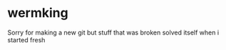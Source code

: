 # wermking
Sorry for making a new git but stuff that was broken solved itself when i started fresh

